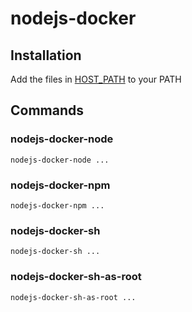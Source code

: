 # nodejs-docker

## Installation

Add the files in [HOST_PATH](HOST_PATH) to your PATH

## Commands

### nodejs-docker-node

```shell
nodejs-docker-node ...
```

### nodejs-docker-npm

```shell
nodejs-docker-npm ...
```

### nodejs-docker-sh

```shell
nodejs-docker-sh ...
```

### nodejs-docker-sh-as-root

```shell
nodejs-docker-sh-as-root ...
```
